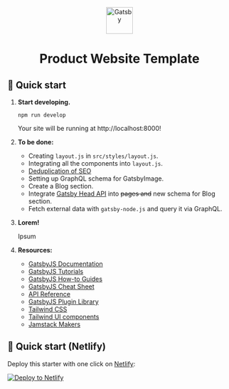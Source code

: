 <p align="center">
  <a href="https://github.com/delirium-dj">
    <img alt="Gatsby" src="https://www.gatsbyjs.com/Gatsby-Monogram.svg" width="60" />
  </a>
</p>
<h1 align="center">
  Product Website Template
</h1>

## 🚀 Quick start

1.  **Start developing.**

    ```shell
    npm run develop
    ```

    Your site will be running at http://localhost:8000!

2.  **To be done:**

    - Creating `layout.js` in `src/styles/layout.js`.
    - Integrating all the components into `layout.js`.
    - [Deduplication of SEO](https://www.gatsbyjs.com/docs/reference/built-in-components/gatsby-head/)
    - Setting up GraphQL schema for GatsbyImage.
    - Create a Blog section.
    - Integrate [Gatsby Head API](https://www.gatsbyjs.com/docs/reference/built-in-components/gatsby-head/) into ~~pages and~~ new schema for Blog section.
    - Fetch external data with `gatsby-node.js` and query it via GraphQL.

3.  **Lorem!**

    Ipsum

4.  **Resources:**

    - [GatsbyJS Documentation](https://www.gatsbyjs.com/docs/?utm_source=starter&utm_medium=readme&utm_campaign=minimal-starter)
    - [GatsbyJS Tutorials](https://www.gatsbyjs.com/docs/tutorial/?utm_source=starter&utm_medium=readme&utm_campaign=minimal-starter)
    - [GatsbyJS How-to Guides](https://www.gatsbyjs.com/docs/how-to/?utm_source=starter&utm_medium=readme&utm_campaign=minimal-starter)
    - [GatsbyJS Cheat Sheet](https://www.gatsbyjs.com/docs/cheat-sheet/?utm_source=starter&utm_medium=readme&utm_campaign=minimal-starter)
    - [API Reference](https://www.gatsbyjs.com/docs/api-reference/?utm_source=starter&utm_medium=readme&utm_campaign=minimal-starter)
    - [GatsbyJS Plugin Library](https://www.gatsbyjs.com/plugins?utm_source=starter&utm_medium=readme&utm_campaign=minimal-starter)
    - [Tailwind CSS](https://tailwindcss.com/brand)
    - [Tailwind UI components](https://tailwindui.com/components/preview)
    - [Јamstack Makers](https://jamstackmakers.com/)

## 🚀 Quick start (Netlify)

Deploy this starter with one click on [Netlify](https://app.netlify.com/signup):

[<img src="https://www.netlify.com/img/deploy/button.svg" alt="Deploy to Netlify" />](https://app.netlify.com/start/deploy?repository=https://github.com/delirium-dj/gatsby-tw-product-template)

